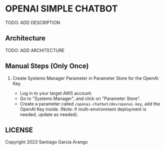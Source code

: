# OPENAI SIMPLE CHATBOT

TODO: ADD DESCRIPTION

## Architecture

TODO: ADD ARCHITECTURE

## Manual Steps (Only Once)

1. Create Systems Manager Parameter in Parameter Store for the OpenAI Key.

   - Log in to your target AWS account.
   - Go to "Systems Manager", and click on "Parameter Store".
   - Create a parameter called `/openai-chatbot/dev/openai-key`, add the OpenAI Key inside. (Note: if multi-environment deployment is needed, update as needed).

## LICENSE

Copyright 2023 Santiago Garcia Arango
